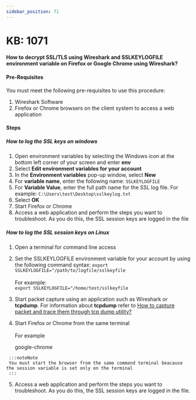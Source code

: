 ```yaml
---
sidebar_position: 71
---
```


# KB: 1071

#### How to decrypt SSL/TLS using Wireshark and SSLKEYLOGFILE environment variable on Firefox or Google Chrome using Wireshark?


#### Pre-Requisites

You must meet the following pre-requisites to use this procedure: 

   1. Wireshark Software
   2. Firefox or Chrome browsers on the client system to access a web application

#### Steps

   ##### How to log the SSL keys on windows
      
   1. Open environment variables by selecting the Windows icon at the bottom left corner of your screen and enter **env**
   2. Select **Edit environment variables for your account**
   3. In the **Environment variables** pop-up window, select **New**
   4. For **variable name**, enter the following name:  `SSLKEYLOGFILE`
   5. For **Variable Value**, enter the full path name for the SSL log file. For example: `C:\Users\test\Desktop\sslkeylog.txt`
   6. Select **OK**
   7. Start Firefox or Chrome
   8. Access a web application and perform the steps you want to troubleshoot. As you do this, the SSL session keys are logged in the file
   
   ##### How to log the SSL session keys on Linux
      
   1. Open a terminal for command line access
   2. Set the SSLKEYLOGFILE environment variable for your account by using the following command syntax: `export SSLKEYLOGFILE="/path/to/logfile/sslkeyfile` <br/><br/> For example: <br/> `export SSLKEYLOGFILE="/home/test/sslkeyfile`
   3. Start packet capture using an application such as Wireshark or **tcpdump**. For information about **tcpdump** refer to [How to capture packet and trace them through tcp dump utility?](./kb-1069.md)
   4. Start Firefox or Chrome from the same terminal <br/> <br/>
     For example

      google-chrome
     
     :::noteNote
     You must start the browser from the same command terminal beacause the session variable is set only on the terminal
     :::
       
   5. Access a web application and perform the steps you want to troubleshoot. As you do this, the SSL session keys are logged in the file.